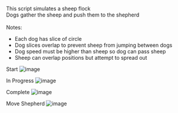 This script simulates a sheep flock<br/>
Dogs gather the sheep and push them to the shepherd<br/><br/>
Notes:
- Each dog has slice of circle
- Dog slices overlap to prevent sheep from jumping between dogs
- Dog speed must be higher than sheep so dog can pass sheep
- Sheep can overlap positions but attempt to spread out

Start
![image](https://github.com/mjwaddell1/Python/assets/35202179/45cda7a3-3f07-49d7-a26d-71b740e3d82c)

In Progress
![image](https://github.com/mjwaddell1/Python/assets/35202179/c0ad83f0-3e75-4950-9b12-3e8303d3e0ed)

Complete
![image](https://github.com/mjwaddell1/Python/assets/35202179/b08a2742-ee66-4427-8285-90a901f9f8ac)

Move Shepherd
![image](https://github.com/mjwaddell1/Python/assets/35202179/2a1138a2-442e-493c-9abd-c51abcb037ce)

